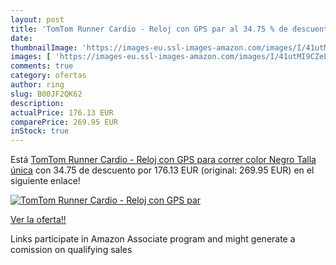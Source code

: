 ```yaml
---
layout: post
title: 'TomTom Runner Cardio - Reloj con GPS par al 34.75 % de descuento'
date: 
thumbnailImage: 'https://images-eu.ssl-images-amazon.com/images/I/41utMI9CZeL._SL200_.jpg'
images: [ 'https://images-eu.ssl-images-amazon.com/images/I/41utMI9CZeL._SL200_.jpg' ]
comments: true
category: ofertas
author: ring
slug: B00JF2QK62
description:
actualPrice: 176.13 EUR
comparePrice: 269.95 EUR
inStock: true
---
```


Está [TomTom Runner Cardio - Reloj con GPS para correr  color Negro  Talla única](https://www.amazon.es/dp/B00JF2QK62/?tag=tolees-21) con 34.75 de descuento por 176.13 EUR (original: 269.95 EUR) en el siguiente enlace!

[![TomTom Runner Cardio - Reloj con GPS par](https://images-eu.ssl-images-amazon.com/images/I/41utMI9CZeL._SL200_.jpg)](https://www.amazon.es/dp/B00JF2QK62/?tag=tolees-21)

[Ver la oferta!!](https://www.amazon.es/dp/B00JF2QK62/?tag=tolees-21)

Links participate in Amazon Associate program and might generate a comission on qualifying sales


